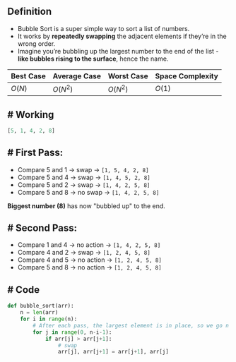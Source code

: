 ## **Definition**

- Bubble Sort is a super simple way to sort a list of numbers.
- It works by **repeatedly swapping** the adjacent elements if they’re in the wrong order.
- Imagine you’re bubbling up the largest number to the end of the list - **like bubbles rising to the surface**, hence the name.

| Best Case | Average Case | Worst Case | Space Complexity |
| --------- | ------------ | ---------- | ---------------- |
| $O(N)$    | $O(N^2)$     | $O(N^2)$   | $O(1)$           |
## **# Working**

```python
[5, 1, 4, 2, 8]
```

## **# First Pass:**

- Compare 5 and 1 → swap → `[1, 5, 4, 2, 8]`
- Compare 5 and 4 → swap → `[1, 4, 5, 2, 8]`
- Compare 5 and 2 → swap → `[1, 4, 2, 5, 8]`
- Compare 5 and 8 → no swap → `[1, 4, 2, 5, 8]`

**Biggest number (8)** has now "bubbled up" to the end.

## **# Second Pass:**

- Compare 1 and 4 → no action → `[1, 4, 2, 5, 8]`
- Compare 4 and 2 → swap → `[1, 2, 4, 5, 8]`
- Compare 4 and 5 → no action → `[1, 2, 4, 5, 8]`
- Compare 5 and 8 → no action → `[1, 2, 4, 5, 8]`
## **# Code**

```python
def bubble_sort(arr):
    n = len(arr)
    for i in range(n):
        # After each pass, the largest element is in place, so we go n - i - 1
        for j in range(0, n-i-1):
            if arr[j] > arr[j+1]:
                # swap
                arr[j], arr[j+1] = arr[j+1], arr[j]

```